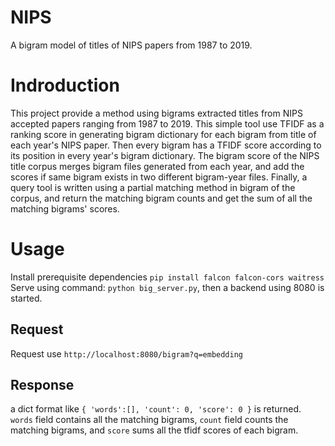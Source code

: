 # NIPS
A bigram model of titles of NIPS papers from 1987 to 2019.

# Indroduction
This project provide a method using bigrams extracted titles from NIPS accepted papers ranging from 1987 to 2019.
This simple tool use TFIDF as a ranking score in generating bigram dictionary for each bigram from title of each year's NIPS paper.
Then every bigram has a TFIDF score according to its position in every year's bigram dictionary.
The bigram score of the NIPS title corpus merges bigram files generated from each year, and add the scores if same bigram exists in two different bigram-year files.
Finally, a query tool is written using a partial matching method in bigram of the corpus, and return the matching bigram counts and get the sum of all the matching bigrams' scores.
  
# Usage
Install prerequisite dependencies `pip install falcon falcon-cors waitress`  
Serve using command: `python big_server.py`, then a backend using 8080 is started.

## Request
Request use `http://localhost:8080/bigram?q=embedding`

## Response
a dict format like
`{
   'words':[],
   'count': 0,
   'score': 0
}`
is returned.
`words` field contains all the matching bigrams, `count` field counts the matching bigrams, and `score` sums all the tfidf scores of each bigram. 
